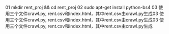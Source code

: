 01
	mkdir rent_proj && cd rent_proj
02
	sudo apt-get install python-bs4
03
	使用三个文件crawl.py, rent.csv和index.html，其中rent.csv由crawl.py生成03
	使用三个文件crawl.py, rent.csv和index.html，其中rent.csv由crawl.py生成03
	使用三个文件crawl.py, rent.csv和index.html，其中rent.csv由crawl.py生成
